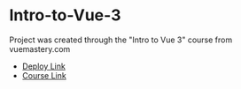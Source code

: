 # Intro-to-Vue-3

Project was created through the "Intro to Vue 3" course from vuemastery.com

- [Deploy Link](https://vladislav-cheremisin.github.io/Intro-to-Vue-3/)
- [Course Link](https://www.vuemastery.com/courses/intro-to-vue-3/)
